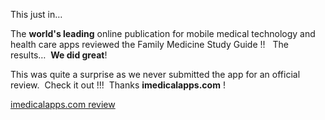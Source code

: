 

This just in…

The **world's leading** online publication for mobile medical technology and health care apps reviewed the Family Medicine Study Guide !! &nbsp; The results… &nbsp;**We did great**!

This was quite a surprise as we never submitted the app for an official review. &nbsp;Check it out !!! &nbsp;Thanks **imedicalapps.com** !

[imedicalapps.com review](http://www.imedicalapps.com/2016/02/family-medicine-board-review/)

&nbsp;